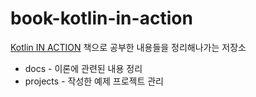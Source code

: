 # book-kotlin-in-action

[Kotlin IN ACTION](https://www.kyobobook.co.kr/product/detailViewKor.laf?mallGb=KOR&ejkGb=KOR&barcode=9791161750712) 책으로 공부한 내용들을 정리해나가는 저장소

* docs - 이론에 관련된 내용 정리
* projects - 작성한 예제 프로젝트 관리 
